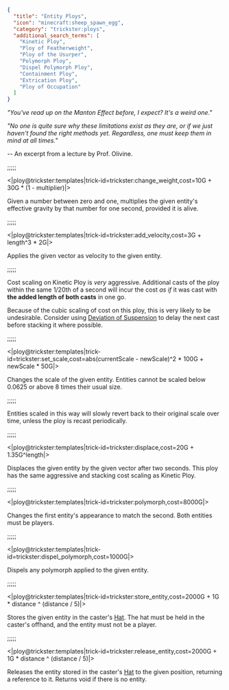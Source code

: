 ```json
{
  "title": "Entity Ploys",
  "icon": "minecraft:sheep_spawn_egg",
  "category": "trickster:ploys",
  "additional_search_terms": [
    "Kinetic Ploy",
    "Ploy of Featherweight",
    "Ploy of the Usurper",
    "Polymorph Ploy",
    "Dispel Polymorph Ploy",
    "Containment Ploy",
    "Extrication Ploy",
    "Ploy of Occupation"
  ]
}
```

*"You've read up on the Manton Effect before, I expect? It's a weird one."*


*"No one is quite sure why these limitations exist as they are, or if we just haven't found the right methods yet.
Regardless, one must keep them in mind at all times."*


-- An excerpt from a lecture by Prof. Olivine.

;;;;;

<|ploy@trickster:templates|trick-id=trickster:change_weight,cost=10G + 30G * (1 - multiplier)|>

Given a number between zero and one, multiplies the given entity's effective gravity by that number for one second, provided it is alive.

;;;;;

<|ploy@trickster:templates|trick-id=trickster:add_velocity,cost=3G + length^3 * 2G|>

Applies the given vector as velocity to the given entity.

;;;;;

Cost scaling on Kinetic Ploy is *very* aggressive.
Additional casts of the ploy within the same 1/20th of a second will incur 
the cost *as if* it was cast with **the added length of both casts** in one go.


Because of the cubic scaling of cost on this ploy, this is very likely to be undesirable.
Consider using [Deviation of Suspension](^trickster:tricks/functions#3) 
to delay the next cast before stacking it where possible.

;;;;;

<|ploy@trickster:templates|trick-id=trickster:set_scale,cost=abs(currentScale - newScale)^2 * 100G + newScale * 50G|>

Changes the scale of the given entity. Entities cannot be scaled below 0.0625 or above 8 times their usual size.

;;;;;

Entities scaled in this way will slowly revert back to their original scale over time, 
unless the ploy is recast periodically.

;;;;;

<|ploy@trickster:templates|trick-id=trickster:displace,cost=20G + 1.35G^length|>

Displaces the given entity by the given vector after two seconds. 
This ploy has the same aggressive and stacking cost scaling as Kinetic Ploy.

;;;;;

<|ploy@trickster:templates|trick-id=trickster:polymorph,cost=8000G|>

Changes the first entity's appearance to match the second.
Both entities must be players.

;;;;;

<|ploy@trickster:templates|trick-id=trickster:dispel_polymorph,cost=1000G|>

Dispels any polymorph applied to the given entity.

;;;;;

<|ploy@trickster:templates|trick-id=trickster:store_entity,cost=2000G + 1G * distance ^ (distance / 5)|>

Stores the given entity in the caster's [Hat](^trickster:items/top_hat). 
The hat must be held in the caster's offhand, and the entity must not be a player.

;;;;;

<|ploy@trickster:templates|trick-id=trickster:release_entity,cost=2000G + 1G * distance ^ (distance / 5)|>

Releases the entity stored in the caster's [Hat](^trickster:items/top_hat) to the given position, returning a reference to it. 
Returns void if there is no entity.
